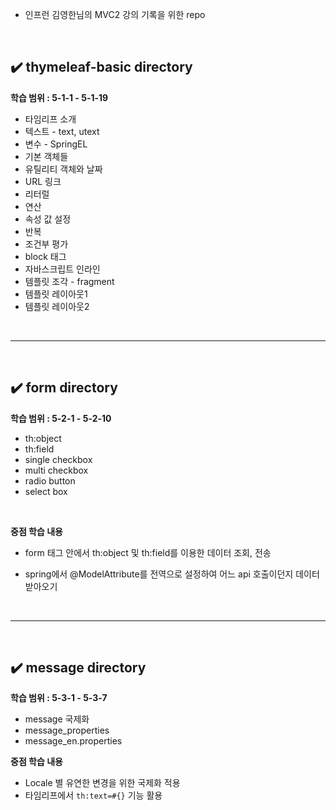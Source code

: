 - 인프런 김영한님의 MVC2 강의 기록을 위한 repo
<br>

## ✔️ thymeleaf-basic directory
**학습 범위 : 5-1-1 - 5-1-19**
- 타임리프 소개
- 텍스트 - text, utext
- 변수 - SpringEL
- 기본 객체들
- 유틸리티 객체와 날짜
- URL 링크
- 리터럴
- 연산
- 속성 값 설정
- 반복
- 조건부 평가
- block 태그
- 자바스크립트 인라인
- 템플릿 조각 - fragment
- 템플릿 레이아웃1
- 템플릿 레이아웃2
<br>
<hr>
<br>

## ✔️ form directory
**학습 범위 : 5-2-1 - 5-2-10**
- th:object
- th:field
- single checkbox
- multi checkbox
- radio button
- select box
<br>

**중점 학습 내용**
- form 태그 안에서 th:object 및 th:field를 이용한 데이터 조회, 전송

- spring에서 @ModelAttribute를 전역으로 설정하여 어느 api 호출이던지 데이터 받아오기
<br>
<hr>
<br>

## ✔️ message directory
**학습 범위 : 5-3-1 - 5-3-7**
- message 국제화
- message_properties
- message_en.properties

**중점 학습 내용**
- Locale 별 유연한 변경을 위한 국제화 적용
- 타임리프에서 `th:text=#{}` 기능 활용
